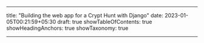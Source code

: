 ---

title: "Building the web app for a Crypt Hunt with Django"
date: 2023-01-05T00:21:59+05:30
draft: true
showTableOfContents: true
showHeadingAnchors: true
showTaxonomy: true

---